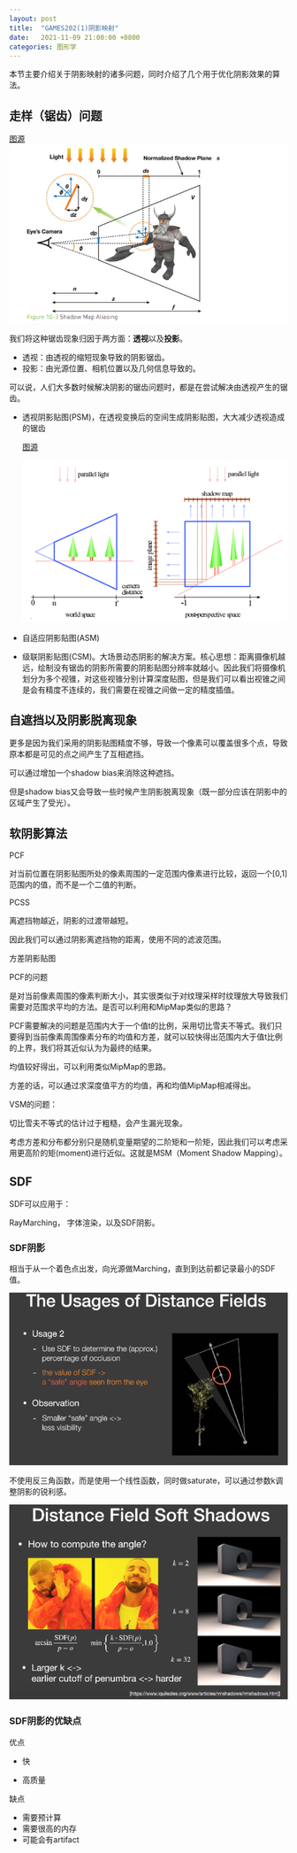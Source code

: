 ```yaml
---
layout: post
title:  "GAMES202(1)阴影映射"
date:   2021-11-09 21:00:00 +0800
categories: 图形学
---
```


本节主要介绍关于阴影映射的诸多问题，同时介绍了几个用于优化阴影效果的算法。




## 走样（锯齿）问题

[图源](https://developer.nvidia.com/gpugems/gpugems3/part-ii-light-and-shadows/chapter-10-parallel-split-shadow-maps-programmable-gpus)![image-20211109102240265](/img/阴影映射算法/image-20211109102240265.png)

我们将这种锯齿现象归因于两方面：**透视**以及**投影**。

- 透视：由透视的缩短现象导致的阴影锯齿。
- 投影：由光源位置、相机位置以及几何信息导致的。

可以说，人们大多数时候解决阴影的锯齿问题时，都是在尝试解决由透视产生的锯齿。

- 透视阴影贴图(PSM)，在透视变换后的空间生成阴影贴图，大大减少透视造成的锯齿

  [图源](https://www-sop.inria.fr/reves/Basilic/2002/SD02/PerspectiveShadowMaps.pdf)

  ![image-20211109102316259](/img/阴影映射算法/image-20211109102316259.png)

- 自适应阴影贴图(ASM)
- 级联阴影贴图(CSM)。大场景动态阴影的解决方案。核心思想：距离摄像机越远，绘制没有锯齿的阴影所需要的阴影贴图分辨率就越小。因此我们将摄像机划分为多个视锥，对这些视锥分别计算深度贴图，但是我们可以看出视锥之间是会有精度不连续的，我们需要在视锥之间做一定的精度插值。



## 自遮挡以及阴影脱离现象

更多是因为我们采用的阴影贴图精度不够，导致一个像素可以覆盖很多个点，导致原本都是可见的点之间产生了互相遮挡。

可以通过增加一个shadow bias来消除这种遮挡。

但是shadow bias又会导致一些时候产生阴影脱离现象（既一部分应该在阴影中的区域产生了受光）。



## 软阴影算法

PCF

对当前位置在阴影贴图所处的像素周围的一定范围内像素进行比较，返回一个[0,1]范围内的值，而不是一个二值的判断。

PCSS

离遮挡物越近，阴影的过渡带越短。

因此我们可以通过阴影离遮挡物的距离，使用不同的滤波范围。



方差阴影贴图

PCF的问题

是对当前像素周围的像素判断大小，其实很类似于对纹理采样时纹理放大导致我们需要对范围求平均的方法。是否可以利用和MipMap类似的思路？

PCF需要解决的问题是范围内大于一个值t的比例，采用切比雪夫不等式。我们只要得到当前像素周围像素分布的均值和方差，就可以较快得出范围内大于值t比例的上界，我们将其近似认为为最终的结果。

均值较好得出，可以利用类似MipMap的思路。

方差的话，可以通过求深度值平方的均值，再和均值MipMap相减得出。

VSM的问题：

切比雪夫不等式的估计过于粗糙，会产生漏光现象。

考虑方差和分布都分别只是随机变量期望的二阶矩和一阶矩，因此我们可以考虑采用更高阶的矩(moment)进行近似。这就是MSM（Moment Shadow Mapping）。


## SDF

SDF可以应用于：

RayMarching， 字体渲染，以及SDF阴影。

### SDF阴影

相当于从一个着色点出发，向光源做Marching，直到到达前都记录最小的SDF值。

![image-20211110202906137](/img/2021-11-09-GAMES202【一】阴影映射/image-20211110202906137.png)

不使用反三角函数，而是使用一个线性函数，同时做saturate，可以通过参数k调整阴影的锐利感。

![image-20211110203239944](/img/2021-11-09-GAMES202【一】阴影映射/image-20211110203239944.png)


### SDF阴影的优缺点

优点

- 快

- 高质量

缺点

- 需要预计算
- 需要很高的内存
- 可能会有artifact